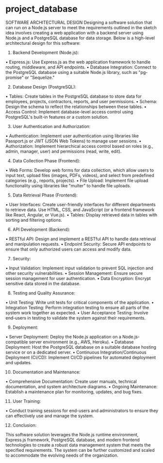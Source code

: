 # project_database
SOFTWARE ARCHITECTURAL DESIGN
Designing a software solution that can run on a Node.js server to meet the requirements outlined in the sketch idea involves creating a web application with a backend server using Node.js and a PostgreSQL database for data storage. Below is a high-level architectural design for this software:

1. Backend Development (Node.js):

•	Express.js: Use Express.js as the web application framework to handle routing, middleware, and API endpoints.
•	Database Integration: Connect to the PostgreSQL database using a suitable Node.js library, such as "pg-promise" or "Sequelize."

2. Database Design (PostgreSQL):

•	Tables: Create tables in the PostgreSQL database to store data for employees, projects, contractors, reports, and user permissions.
•	Schema: Design the schema to reflect the relationships between these tables.
•	Access Control: Implement database-level access control using PostgreSQL's built-in features or a custom solution.

3. User Authentication and Authorization:

•	Authentication: Implement user authentication using libraries like Passport.js or JWT (JSON Web Tokens) to manage user sessions.
•	Authorization: Implement hierarchical access control based on roles (e.g., admin, manager, user) and permissions (read, write, edit).

4. Data Collection Phase (Frontend):

•	Web Forms: Develop web forms for data collection, which allow users to input text, upload files (images, PDFs, videos), and select from predefined categories (e.g., reports, projects).
•	File Upload: Implement file upload functionality using libraries like "multer" to handle file uploads.

5. Data Retrieval Phase (Frontend):

•	User Interfaces: Create user-friendly interfaces for different departments to retrieve data. Use HTML, CSS, and JavaScript (or a frontend framework like React, Angular, or Vue.js).
•	Tables: Display retrieved data in tables with sorting and filtering options.

6. API Development (Backend):

•	RESTful API: Design and implement a RESTful API to handle data retrieval and manipulation requests.
•	Endpoint Security: Secure API endpoints to ensure that only authorized users can access and modify data.

7. Security:

•	Input Validation: Implement input validation to prevent SQL injection and other security vulnerabilities.
•	Session Management: Ensure secure session management for user authentication.
•	Data Encryption: Encrypt sensitive data stored in the database.

8. Testing and Quality Assurance:

•	Unit Testing: Write unit tests for critical components of the application.
•	Integration Testing: Perform integration testing to ensure all parts of the system work together as expected.
•	User Acceptance Testing: Involve end-users in testing to validate the system against their requirements.

9. Deployment:

•	Server Deployment: Deploy the Node.js application on a Node.js-compatible server environment (e.g., AWS, Heroku).
•	Database Deployment: Host the PostgreSQL database on a suitable database hosting service or on a dedicated server.
•	Continuous Integration/Continuous Deployment (CI/CD): Implement CI/CD pipelines for automated deployment and updates.

10. Documentation and Maintenance:

•	Comprehensive Documentation: Create user manuals, technical documentation, and system architecture diagrams.
•	Ongoing Maintenance: Establish a maintenance plan for monitoring, updates, and bug fixes.

11. User Training:

•	Conduct training sessions for end-users and administrators to ensure they can effectively use and manage the system.

12. Conclusion:

This software solution leverages the Node.js runtime environment, Express.js framework, PostgreSQL database, and modern frontend technologies to create a robust data management system that meets the specified requirements. The system can be further customized and scaled to accommodate the evolving needs of the organization.


